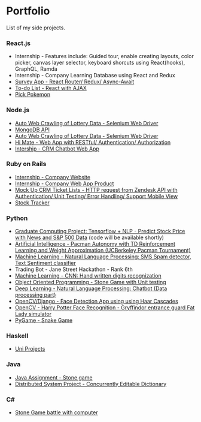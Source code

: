 # Portfolio
List of my side projects.

### React.js
+ Internship - Features include: Guided tour, enable creating layouts, color picker, canvas layer selector, keyboard shorcuts using React(hooks), GraphQL, Ramda
+ Internship - Company Learning Database using React and Redux
+ [Survey App - React Router/ Redux/ Async-Await](https://github.com/wenyenwei/SurveyApp)
+ [To-do List - React with AJAX](https://github.com/wenyenwei/react_todolist)
+ [Pick Pokemon](https://github.com/wenyenwei/pick-pokemon)

### Node.js
+ [Auto Web Crawling of Lottery Data - Selenium Web Driver](https://github.com/wenyenwei/webcraw)
+ [MongoDB API](https://github.com/wenyenwei/nodejs_mongodb_api)
+ [Auto Web Crawling of Lottery Data - Selenium Web Driver](https://github.com/wenyenwei/webcraw)
+ [Hi Mate - Web App with RESTful/ Authentication/ Authorization](https://github.com/wenyenwei/hi_mate)
+ [Intership - CRM Chatbot Web App](https://github.com/wenyenwei/shield)

### Ruby on Rails
+ [Internship - Company Website](https://github.com/ConnectAU/connect-rails)
+ [Internship - Company Web App Product](https://github.com/ConnectAU/connectapp)
+ [Mock Up CRM Ticket Lists - HTTP request from Zendesk API with Authentication/ Unit Testing/ Error Handling/ Support Mobile View](https://github.com/wenyenwei/zd_)
+ [Stock Tracker](https://github.com/wenyenwei/stocker_ror)

### Python
+ [Graduate Computing Project: Tensorflow + NLP - Predict Stock Price with News and S&P 500 Data](https://drive.google.com/file/d/1iLDYNiabTysET_YxzdqUceMfhN0E1UOe/view?usp=sharing) (code will be available shortly)
+ [Artificial Intelligence - Pacman Autonomy with TD Reinforcement Learning and Weight Approximation (UCBerkeley Pacman Tournament)](https://github.com/wenyenwei/AI-pacman)
+ [Machine Learning - Natural Language Processing: SMS Spam detector, Text Sentiment classifier](https://github.com/wenyenwei/mlnlp)
+ Trading Bot - Jane Street Hackathon - Rank 6th
+ [Machine Learning - CNN: Hand written digits recognization](https://github.com/wenyenwei/handwritting_app_ml_swift)
+ [Object Oriented Programming - Stone Game with Unit testing](https://github.com/wenyenwei/PythonOOP_StoneGame)
+ [Deep Learning - Natural Language Processing: Chatbot (Data processing part)](https://github.com/wenyenwei/nlpchatbot)
+ [OpenCV/Django - Face Detection App using using Haar Cascades](https://github.com/wenyenwei/opencv_django/)
+ [OpenCV - Harry Potter Face Recognition - Gryffindor entrance guard Fat Lady simulator](https://github.com/wenyenwei/openCV_face_detection_harry_potter/)
+ [PyGame - Snake Game](https://github.com/wenyenwei/pygame_snake)

### Haskell
+ [Uni Projects](https://github.com/wenyenwei/Haskell_uni_projects)

### Java
+ [Java Assignment - Stone game](https://github.com/wenyenwei/java_assignment)
+ [Distributed System Project - Concurrently Editable Dictionary](https://github.com/wenyenwei/ds_ass1)

### C#
+ [Stone Game battle with computer](https://github.com/wenyenwei/c-stonegame)
